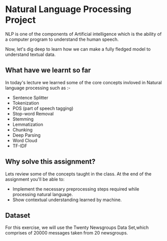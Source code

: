 # Natural Language Processing Project 

NLP is one of the components of Artificial intelligence which is the ability of a computer program to understand the human speech.

Now, let's dig deep to learn how we can make a fully fledged model to understand textual data.

## What have we learnt so far

In today's lecture we learned some of the core concepts invloved in Natural language processing such as :-
- Sentence Splitter
- Tokenization
- POS (part of speech tagging)
- Stop-word Removal
- Stemming
- Lemmatization
- Chunking
- Deep Parsing
- Word Cloud
- TF-IDF

## Why solve this assignment?

Lets review some of the concepts taught in the class. At the end of the assignment you'll be able to:

* Implement the necessary preprocessing steps required while processing natural language.
* Show contextual understanding learned by machine.

## Dataset

For this exercise, we will use the Twenty Newsgroups Data Set,which comprises of 20000 messages taken from 20 newsgroups.

